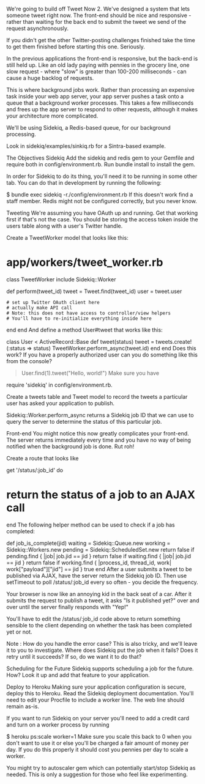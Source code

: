 We're going to build off Tweet Now 2. We've designed a system that lets someone tweet right now. The front-end should be nice and responsive - rather than waiting for the back end to submit the tweet we send of the request asynchronously.

If you didn't get the other Twitter-posting challenges finished take the time to get them finished before starting this one. Seriously.

In the previous applications the front-end is responsive, but the back-end is still held up. Like an old lady paying with pennies in the grocery line, one slow request - where "slow" is greater than 100-200 milliseconds - can cause a huge backlog of requests.

This is where background jobs work. Rather than processing an expensive task inside your web app server, your app server pushes a task onto a queue that a background worker processes. This takes a few milliseconds and frees up the app server to respond to other requests, although it makes your architecture more complicated.

We'll be using Sidekiq, a Redis-based queue, for our background processing.

Look in sidekiq/examples/sinkiq.rb for a Sintra-based example.

The Objectives
Sidekiq
Add the sidekiq and redis gem to your Gemfile and require both in config/environment.rb. Run bundle install to install the gem.

In order for Sidekiq to do its thing, you'll need it to be running in some other tab. You can do that in development by running the following:

$ bundle exec sidekiq -r./config/environment.rb
If this doesn't work find a staff member. Redis might not be configured correctly, but you never know.

Tweeting
We're assuming you have OAuth up and running. Get that working first if that's not the case. You should be storing the access token inside the users table along with a user's Twitter handle.

Create a TweetWorker model that looks like this:

# app/workers/tweet_worker.rb
class TweetWorker
  include Sidekiq::Worker

  def perform(tweet_id)
    tweet = Tweet.find(tweet_id)
    user = tweet.user

    # set up Twitter OAuth client here
    # actually make API call
    # Note: this does not have access to controller/view helpers
    # You'll have to re-initialize everything inside here
  end
end
And define a method User#tweet that works like this:

class User < ActiveRecord::Base
  def tweet(status)
    tweet = tweets.create!(:status => status)
    TweetWorker.perform_async(tweet.id)
  end
end
Does this work? If you have a properly authorized user can you do something like this from the console?

> User.find(1).tweet("Hello, world!")
Make sure you have

require 'sidekiq'
in config/environment.rb.

Create a tweets table and Tweet model to record the tweets a particular user has asked your application to publish.

Sidekiq::Worker.perform_async returns a Sidekiq job ID that we can use to query the server to determine the status of this particular job.

Front-end
You might notice this now greatly complicates your front-end. The server returns immediately every time and you have no way of being notified when the background job is done. Rut roh!

Create a route that looks like

get '/status/:job_id' do
  # return the status of a job to an AJAX call
end
The following helper method can be used to check if a job has completed:

def job_is_complete(jid)
  waiting = Sidekiq::Queue.new
  working = Sidekiq::Workers.new
  pending = Sidekiq::ScheduledSet.new
  return false if pending.find { |job| job.jid == jid }
  return false if waiting.find { |job| job.jid == jid }
  return false if working.find { |process_id, thread_id, work| work["payload"]["jid"] == jid }
  true
end
After a user submits a tweet to be published via AJAX, have the server return the Sidekiq job ID. Then use setTimeout to poll /status/:job_id every so often - you decide the frequency.

Your browser is now like an annoying kid in the back seat of a car. After it submits the request to publish a tweet, it asks "Is it published yet?" over and over until the server finally responds with "Yep!"

You'll have to edit the /status/:job_id code above to return something sensible to the client depending on whether the task has been completed yet or not.

Note : How do you handle the error case? This is also tricky, and we'll leave it to you to investigate. Where does Sidekiq put the job when it fails? Does it retry until it succeeds? If so, do we want it to do that?

Scheduling for the Future
Sidekiq supports scheduling a job for the future. How? Look it up and add that feature to your application.

Deploy to Heroku
Making sure your application configuration is secure, deploy this to Heroku. Read the Sidekiq deployment documentation. You'll need to edit your Procfile to include a worker line. The web line should remain as-is.

If you want to run Sidekiq on your server you'll need to add a credit card and turn on a worker process by running

$ heroku ps:scale worker=1
Make sure you scale this back to 0 when you don't want to use it or else you'll be charged a fair amount of money per day. If you do this properly it should cost you pennies per day to scale a worker.

You might try to autoscaler gem which can potentially start/stop Sidekiq as needed. This is only a suggestion for those who feel like experimenting.

